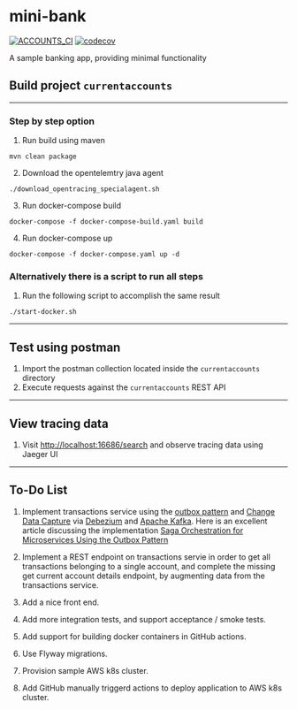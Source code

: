 # mini-bank

[![ACCOUNTS_CI](https://github.com/karim-elngr/mini-bank/actions/workflows/accounts_ci.yml/badge.svg)](https://github.com/karim-elngr/mini-bank/actions/workflows/accounts_ci.yml)
[![codecov](https://codecov.io/gh/karim-elngr/mini-bank/branch/main/graph/badge.svg?token=yuMqn8a55A)](https://codecov.io/gh/karim-elngr/mini-bank)

A sample banking app, providing minimal functionality

## Build project `currentaccounts`

<hr>

### Step by step option
1. Run build using maven
```
mvn clean package
```
2. Download the opentelemtry java agent
```
./download_opentracing_specialagent.sh
```
3. Run docker-compose build
```
docker-compose -f docker-compose-build.yaml build
```
4. Run docker-compose up
```
docker-compose -f docker-compose.yaml up -d   
```
### Alternatively there is a script to run all steps
1. Run the following script to accomplish the same result
```
./start-docker.sh
```

<hr>

## Test using postman
1. Import the postman collection located inside the `currentaccounts` directory
2. Execute requests against the `currentaccounts` REST API

<hr>

## View tracing data
1. Visit [http://localhost:16686/search](http://localhost:16686/search) and observe tracing data using Jaeger UI

<hr>

## To-Do List
1. Implement transactions service using the [outbox pattern](https://debezium.io/blog/2019/02/19/reliable-microservices-data-exchange-with-the-outbox-pattern/) and [Change Data Capture](https://en.wikipedia.org/wiki/Change_data_capture) via [Debezium](https://debezium.io) and [Apache Kafka](https://kafka.apache.org). Here is an excellent article discussing the implementation [Saga Orchestration for Microservices Using the Outbox Pattern](https://www.infoq.com/articles/saga-orchestration-outbox/)

2. Implement a REST endpoint on transactions servie in order to get all transactions belonging to a single account, and complete the missing get current account details endpoint, by augmenting data from the transactions service.

3. Add a nice front end.

4. Add more integration tests, and support acceptance / smoke tests.

5. Add support for building docker containers in GitHub actions.

6. Use Flyway migrations.

7. Provision sample AWS k8s cluster.

8. Add GitHub manually triggerd actions to deploy application to AWS k8s cluster.
